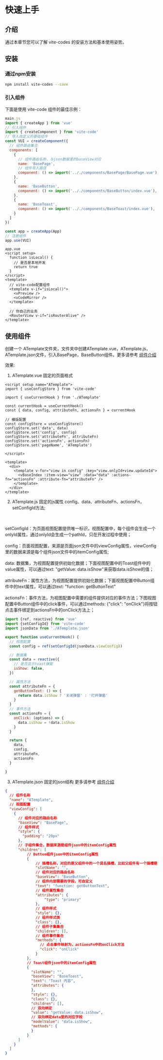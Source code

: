 <script setup>

  import { onMounted,shallowRef } from 'vue'
  const ATemplate = shallowRef(null)
  onMounted(() => {
    import('../.vitepress/components/ATemplate/ATemplate.vue').then((module) => {
      ATemplate.value = module.default
    })
  })

</script>


# 快速上手

## 介绍
通过本章节您可以了解 vite-codes 的安装方法和基本使用姿势。
## 安装
### 通过npm安装

```bash
npm install vite-codes --save
```

### 引入组件

下面是使用 vite-code 组件的最佳示例：

```js
main.js
import { createApp } from 'vue'
// 引入组件
import { createComponent } from 'vite-code'
// 导入自定义的基础组件
const VUI = createComponent({
  // 组件路由集合
  components: [     
    {
      // 组件路由名称，与json数据里的baseView对应
      name: 'BasePage', 
      // 组件导入路径    
      component: () => import('.././components/BasePage/BasePage.vue'),
    },
    {
      name: 'BaseButton',
      component: () => import('.././components/BaseButton/index.vue'),
    },
    {
      name: 'BaseToast',
      component: () => import('.././components/BaseToast/index.vue'),
    }
  ]
})

const app = createApp(App)
// 注册组件
app.use(VUI)

```

```vue
app.vue
<script setup>
  function isLocal() {
    // 是否是本地开发
    return true
  }
</script>
<template>
  // vite-code配置组件
  <template v-if="isLocal()">
    <vPreview />
    <vCodeMirror />
  </template>

  // 你自己的业务
  <RouterView v-if="isRouterAlive" />
</template>

```
## 使用组件
创建一个 ATemplate文件夹，文件夹中创建ATemplate.vue，ATemplate.js，ATemplate.json文件，引入BasePage，BaseButton组件。更多请参考 [组件介绍](/componentDocs/upgrade/Component.md)

效果:
<template v-if="ATemplate" >
  <ATemplate />
</template>


1. ATemplate.vue 固定的页面格式

```vue
<script setup name="ATemplate">
import { useConfigStore } from 'vite-code'

import { useCurrentHook } from './ATemplate'

const currentHook = useCurrentHook()
const { data, config, attributeFn, actionsFn } = currentHook

// 模版配置
const configStore = useConfigStore()
configStore.set('data', data)
configStore.set('config', config)
configStore.set('attributeFn', attributeFn)
configStore.set('actionsFn', actionsFn)
configStore.set('pageName', 'ATemplate')

</script>

<template>
  <div>
    <template v-for="view in config" :key="view.onlyId+view.updateId">
      <vBaseIndex :item-view="view" :data="data" :actions-fn="actionsFn" :attribute-fn="attributeFn" />
    </template>
  </div>
</template>

```
2. ATemplate.js 固定的js属性 config、data、attributeFn、actionsFn，setConfigId方法;
<br/>
<br/>
setConfigId：为页面视图配置提供唯一标识，视图配置中，每个组件会生成一个onlyId属性，通过onlyId会生成一个pathId，只在开发过程中使用；
<br />
<br />
config：页面视图配置，来源是页面json文件中的viewConfig属性，viewConfig里的数据来源是每个组件json文件中的itemConfig属性;
<br />
<br />
data: 数据集，为视图配置提供初始化数据；下面视图配置中的Toast组件中的value属性，可以通过text: "getValue: data.isShow"来获取data.isShow的值；
<br />
<br />
attributeFn：属性方法，为视图配置提供初始化数据；下面视图配置中Button组件中的text属性，可以通过text: "function: getButtonText"
<br />
<br />
actionsFn：事件方法，为视图配置中需要的组件提供对应的事件方法；下图视图配置中Button组件中的click事件，可以通过methods: {"click": "onClick"}将按钮点击事件绑定到actionsFn中的onClick方法上；

``` js
import {ref, reactive} from 'vue'
import {setConfigId} from 'vite-code'
import jsonData from './ATemplate.json'

export function useCurrentHook() {
  // 视图配置
  const config = ref(setConfigId(jsonData.viewConfig))

  // 数据集
  const data = reactive({
    // 是否显示toast弹窗
    isShow: false,
  })

  // 属性方法
  const attributeFn = {
    getButtonText: () => {
      return data.isShow ? '关闭弹窗' : '打开弹窗'
    }
  }
  // 事件方法
  const actionsFn = {
    onClick: (options) => {
      data.isShow = !data.isShow
    }
  }

  return {
    data,
    config,
    attributeFn,
    actionsFn
  }

}

```

3. ATemplate.json 固定的json结构 更多请参考 [组件介绍](/componentDocs/upgrade/Component.md)

``` json
{
  // 组件名称
  "name": "ATemplate",
  // 视图配置
  "viewConfig": [
    {
      // 组件对应的路由名称
      "baseView": "BasePage",
      // 组件样式
      "style": {
        "padding": "20px"
      },
      // 子组件集合，数据来源是组件json中的itemConfig属性
      "children": [
          // Button组件json中的itemConfig属性
          {
              // 插槽名称，对应的是父组件中的一个具名插槽，比如父组件有一个插槽是title，要把这个组件放到这个插槽里，slotName就是title
              "slotName": "",
              // 组件对应的路由名称
              "baseView": "BaseButton",
              // 组件内部需要的字段，可自定义
              "text": "function: getButtonText",
              // 组件属性集合
              "attributes": {
                  "type": "primary"
              },
              // 组件样式
              "style": {},
              // 组件样式类
              "class": {},
              // 组件子集集合
              "children": [],
              // 组件事件集合
              "methods": {
                // 点击事件映射为，actionsFn中的onClick方法
                "click": "onClick"
              }
          },
          // Toast组件json中的itemConfig属性
          {
            "slotName": "",
            "baseView": "BaseToast",
            "text": "Toast 内容",
            "attributes": {
            },
            "style": {},
            "class": {},
            "children": [],
            // 双向绑定
            "value": "getValue: data.isShow",
            // 双向绑定data里的对应字段
            "modelValue": "data.isShow",
            "methods": {
            }
          }
      ]
    }
  ]
}

```
